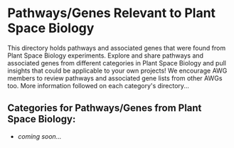 # Pathways/Genes Relevant to Plant Space Biology

This directory holds pathways and associated genes that were found from Plant Space Biology experiments. Explore and share pathways and associated genes from different categories in Plant Space Biology and pull insights that could be applicable to your own projects! We encourage AWG members to review pathways and associated gene lists from other AWGs too. More information followed on each category's directory...

## Categories for Pathways/Genes from Plant Space Biology:

- *coming soon...*
